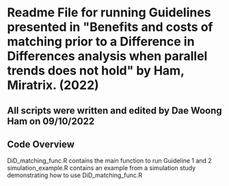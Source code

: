 # Readme File for running Guidelines presented in "Benefits and costs of matching prior to a Difference in Differences analysis when parallel trends does not hold" by Ham, Miratrix. (2022)
## All scripts were written and edited by Dae Woong Ham on 09/10/2022

## Code Overview ## 
DiD_matching_func.R contains the main function to run Guideline 1 and 2
simulation_example.R contains an example from a simulation study demonstrating how to use DiD_matching_func.R
